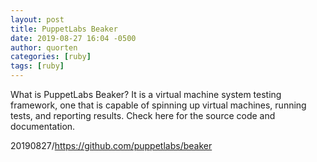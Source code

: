 ```yaml
---
layout: post
title: PuppetLabs Beaker
date: 2019-08-27 16:04 -0500
author: quorten
categories: [ruby]
tags: [ruby]
---
```


What is PuppetLabs Beaker?  It is a virtual machine system testing
framework, one that is capable of spinning up virtual machines,
running tests, and reporting results.  Check here for the source code
and documentation.

20190827/https://github.com/puppetlabs/beaker
